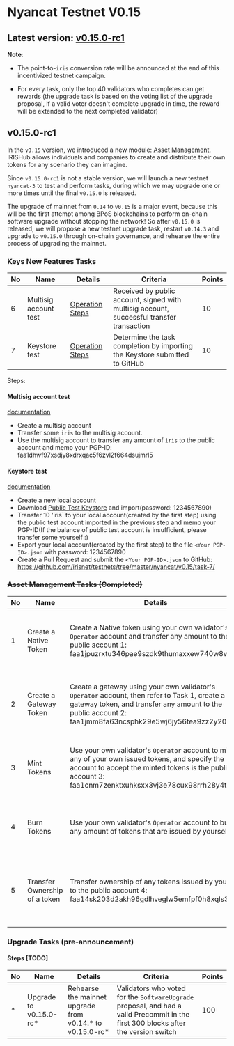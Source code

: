 # Nyancat Testnet V0.15

## Latest version: [v0.15.0-rc1](https://github.com/irisnet/irishub/releases/tag/v0.15.0-rc1)

**Note**:

- The point-to-`iris` conversion rate will be announced at the end of this incentivized testnet campaign.

- For every task, only the top 40 validators who completes can get rewards (the upgrade task is based on the voting list of the upgrade proposal, if a valid voter doesn't complete upgrade in time, the reward will be extended to the next completed validator)

## v0.15.0-rc1

In the `v0.15` version, we introduced a new module: [Asset Management](https://github.com/irisnet/irishub/blob/develop/docs/features/asset.md). IRISHub allows individuals and companies to create and distribute their own tokens for any scenario they can imagine.

Since `v0.15.0-rc1` is not a stable version, we will launch a new testnet `nyancat-3` to test and perform tasks, during which we may upgrade one or more times until the final `v0.15.0` is released.

The upgrade of mainnet from `0.14` to `v0.15` is a major event, because this will be the first attempt among BPoS blockchains to perform on-chain software upgrade without stopping the network!  So after `v0.15.0` is released, we will propose a new testnet upgrade task, restart `v0.14.3` and upgrade to `v0.15.0` through on-chain governance, and rehearse the entire process of upgrading the mainnet.

### Keys New Features Tasks

| No   | Name             | Details                                                      | Criteria                                                     | Points |
| ---- | ---------------- | ------------------------------------------------------------ | ------------------------------------------------------------ | ------ |
| 6 | Multisig account test| [Operation Steps](#Multisig-account-test) | Received by public account, signed with multisig account, successful transfer transaction | 10 |
| 7 | Keystore test | [Operation Steps](#Keystore-test) | Determine the task completion by importing the Keystore submitted to GitHub | 10 |

Steps:

#### Multisig account test

[documentation](https://stage.irisnet.org/docs/cli-client/keys/add.html#create-multisig-account)

- Create a multisig account
- Transfer some `iris` to the multisig account.
- Use the multisig account to transfer any amount of `iris` to the public account and memo your PGP-ID: faa1dhwf97xsdjy8xdrxqac5f6zvl2f664dsujmrl5

#### Keystore test

[documentation](https://stage.irisnet.org/docs/cli-client/keys/export.html#example)

- Create a new local account
- Download [Public Test Keystore](task-7/public-keystore.json) and import(password: 1234567890)
- Transfer 10 'iris` to your local account(created by the first step) using the public test account imported in the previous step and memo your PGP-ID(If the balance of public test account is insufficient, please transfer some yourself :)
- Export your local account(created by the first step) to the file `<Your PGP-ID>.json` with password: 1234567890
- Create a Pull Request and submit the `<Your PGP-ID>.json` to GitHub: <https://github.com/irisnet/testnets/tree/master/nyancat/v0.15/task-7/>

### ~~Asset Management Tasks (Completed)~~

| No   | Name             | Details                                                      | Criteria                                                     | Points |
| ---- | ---------------- | ------------------------------------------------------------ | ------------------------------------------------------------ | ------ |
| 1 | Create a Native Token | Create a Native token using your own validator's `Operator` account and transfer any amount to the public account 1: faa1jpuzrxtu346pae9szdk9thumaxxew740w8w3an | Match the owner of the tokens recieved by the public account | 20 |
2 | Create a Gateway Token | Create a gateway using your own validator's `Operator` account, then refer to Task 1, create a gateway token, and transfer any amount to the public account 2: faa1jmm8fa63ncsphk29e5wj6jy56tea9zz2y202mn | Match the owner of the tokens recieved by the public account | 30 |
| 3 | Mint Tokens | Use your own validator's `Operator` account to mint any of your own issued tokens, and specify the account to accept the minted tokens is the public account 3: faa1cnm7zenktxuhksxx3vj3e78cux98rrh28y4tcd | Match the owner of the tokens recieved by the public account | 10 |
| 4 | Burn Tokens | Use your own validator's `Operator` account to burn any amount of tokens that are issued by yourself | Match the sender address of the valid Burn transaction | 10 |
| 5 | Transfer Ownership of a token | Transfer ownership of any tokens issued by yourself to the public account 4: faa14sk203d2akh96gdlhveglw5emfpf0h8xqls3l0 | Match the original owner of the tokens recieved by the public account | 10 |

### Upgrade Tasks (pre-announcement)

#### Steps [TODO]

| No   | Name             | Details                                                      | Criteria                                                     | Points |
| ---- | ---------------- | ------------------------------------------------------------ | ------------------------------------------------------------ | ------ |
| * | Upgrade to v0.15.0-rc* | Rehearse the mainnet upgrade from v0.14.* to v0.15.0-rc* | Validators who voted for the `SoftwareUpgrade` proposal, and had a valid Precommit in the first 300 blocks after the version switch | 100 |
